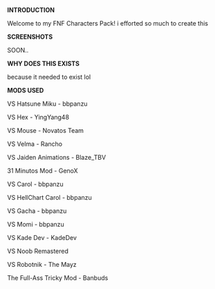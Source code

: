 **INTRODUCTION**

Welcome to my FNF Characters Pack! i efforted so much to create this

**SCREENSHOTS**

SOON..

**WHY DOES THIS EXISTS**

because it needed to exist lol

**MODS USED**

VS Hatsune Miku - bbpanzu

VS Hex - YingYang48

VS Mouse - Novatos Team

VS Velma - Rancho

VS Jaiden Animations - Blaze_TBV

31 Minutos Mod - GenoX

VS Carol - bbpanzu

VS HellChart Carol - bbpanzu

VS Gacha - bbpanzu

VS Momi - bbpanzu

VS Kade Dev - KadeDev

VS Noob Remastered

VS Robotnik - The Mayz

The Full-Ass Tricky Mod - Banbuds
